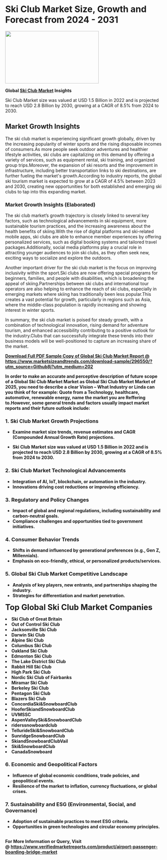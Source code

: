 <H1>Ski Club Market Size, Growth and Forecast from 2024 - 2031</H1><img class="aligncenter size-medium wp-image-584254" src="https://thirdeyenews.in/wp-content/uploads/2024/09/Global-Market-Research-300x168.jpeg" alt="" width="300" height="168" /><p><strong>Global&nbsp;<a href="https://www.marketsizeandtrends.com/download-sample/296550/?utm_source=Github8j?utm_medium=202">Ski Club Market</a> Insights</strong></p><p>Ski Club Market size was valued at USD 1.5 Billion in 2022 and is projected to reach USD 2.8 Billion by 2030, growing at a CAGR of 8.5% from 2024 to 2030.</p><p><h2>Market Growth Insights</h2> <p>The ski club market is experiencing significant growth globally, driven by the increasing popularity of winter sports and the rising disposable incomes of consumers.As more people seek outdoor adventures and healthier lifestyle activities, ski clubs are capitalizing on this demand by offering a variety of services, such as equipment rental, ski training, and organized group trips.Moreover, the expansion of ski resorts and the improvement in infrastructure, including better transportation links to ski destinations, are further fueling the market's growth.According to industry reports, the global ski tourism market is expected to grow at a CAGR of 4.5% between 2023 and 2030, creating new opportunities for both established and emerging ski clubs to tap into this expanding market.</p> <p><strong><a href="#download"></a></strong></p> <h3>Market Growth Insights (Elaborated)</h3> <p>The ski club market’s growth trajectory is closely linked to several key factors, such as technological advancements in ski equipment, more sustainable tourism practices, and the increasing awareness about the health benefits of skiing.With the rise of digital platforms and ski-related mobile apps, ski clubs are able to enhance member experiences by offering personalized services, such as digital booking systems and tailored travel packages.Additionally, social media platforms play a crucial role in attracting younger audiences to join ski clubs, as they often seek new, exciting ways to socialize and explore the outdoors.</p> <p>Another important driver for the ski club market is the focus on improving inclusivity within the sport.Ski clubs are now offering special programs for beginners, families, and people with disabilities, which is broadening the appeal of skiing.Partnerships between ski clubs and international tour operators are also helping to enhance the reach of ski clubs, especially in emerging markets where skiing has traditionally been less popular.This creates a vast potential for growth, particularly in regions such as Asia, where the middle-class population is rapidly increasing and showing interest in winter sports.</p> <p>In summary, the ski club market is poised for steady growth, with a combination of technological innovation, rising demand for adventure tourism, and enhanced accessibility contributing to a positive outlook for the industry.Clubs that can successfully integrate these trends into their business models will be well-positioned to capture an increasing share of the market.</p> <p><strong><a href="#getmore"></p><p><span class=""><strong>Download Full PDF Sample Copy of Global Ski Club Market Report</strong> @ <a href="https://www.marketsizeandtrends.com/download-sample/296550/?utm_source=Github8j?utm_medium=202" target="_blank">https://www.marketsizeandtrends.com/download-sample/296550/?utm_source=Github8j?utm_medium=202</a></span></p><p>In order to make an accurate and perceptive description of future scope of a Global&nbsp;Ski Club Market Market as Global&nbsp;Ski Club Market Market of 2025, you need to describe a clear Vision &ndash; What Industry or Linda can you think of for example: Quote from a Technology, healthcare, automotive, renewable energy, name the market you are Reffering to.However, some general trends and factors usually impact market reports and their future outlook include:</p><h3>1.&nbsp;<strong>Ski Club Market Growth Projections</strong></h3><ul><li>Examine market size trends, revenue estimates and CAGR (Compounded Annual Growth Rate) projections.</li><li><p>Ski Club Market size was valued at USD 1.5 Billion in 2022 and is projected to reach USD 2.8 Billion by 2030, growing at a CAGR of 8.5% from 2024 to 2030.</p></li></ul><h3>2.&nbsp;<strong>Ski Club Market Technological Advancements</strong></h3><ul><li>Integration of AI, IoT, blockchain, or automation in the industry.</li><li>Innovations driving cost reductions or improving efficiency.</li></ul><h3>3.&nbsp;<strong>Regulatory and Policy Changes</strong></h3><ul><li>Impact of global and regional regulations, including sustainability and carbon-neutral goals.</li><li>Compliance challenges and opportunities tied to government initiatives.</li></ul><h3>4.&nbsp;<strong>Consumer Behavior Trends</strong></h3><ul><li>Shifts in demand influenced by generational preferences (e.g., Gen Z, Millennials).</li><li>Emphasis on eco-friendly, ethical, or personalized products/services.</li></ul><h3>5.&nbsp;<strong>Global Ski Club Market Competitive Landscape</strong></h3><ul><li>Analysis of key players, new entrants, and partnerships shaping the industry.</li><li>Strategies for differentiation and market penetration.</li></ul><p data-pm-slice="1 1 []"><span style="color: inherit; font-family: inherit; font-size: 25px;">Top Global Ski Club Market Companies</span></p><div class="" data-test-id=""><p><li>Ski Club of Great Britain</li><li> Out of Control Ski Club</li><li> Jacksonville Ski Club</li><li> Darwin Ski Club</li><li> Alpine Ski Club</li><li> Columbus Ski Club</li><li> Oakland Ski Club</li><li> Edmonton Ski Club</li><li> The Lake District Ski Club</li><li> Rabbit Hill Ski Club</li><li> High Park Ski Club</li><li> Nordic Ski Club of Fairbanks</li><li> Miramar Ski Club</li><li> Berkeley Ski Club</li><li> Pentagon Ski Club</li><li> Blazers Ski Club</li><li> ConcordiaSki&SnowboardClub</li><li> HooferSkiandSnowboardClub</li><li> UVMSSC</li><li> AspenValleySki&SnowboardClub</li><li> riderssnowboardclub</li><li> TellurideSki&SnowboardClub</li><li> SunridgeSnowboardClub</li><li> SkiandSnowboardClubVail</li><li> Ski&SnowboardClub</li><li> CanadaSnowboard</li></p></div><h3>6.&nbsp;<strong>Economic and Geopolitical Factors</strong></h3><ul><li>Influence of global economic conditions, trade policies, and geopolitical events.</li><li>Resilience of the market to inflation, currency fluctuations, or global crises.</li></ul><h3>7.&nbsp;<strong>Sustainability and ESG (Environmental, Social, and Governance)</strong></h3><ul><li>Adoption of sustainable practices to meet ESG criteria.</li><li>Opportunities in green technologies and circular economy principles.</li></ul><h2><strong style="font-size: 14px;">For More Information or Query, Visit @&nbsp;</strong><a style="background-color: #ffffff; font-size: 14px;" href="https://www.marketsizeandtrends.com/report/ski-club-market/" target="_blank">https://www.verifiedmarketreports.com/product/airport-passenger-boarding-bridge-market</a></h2>